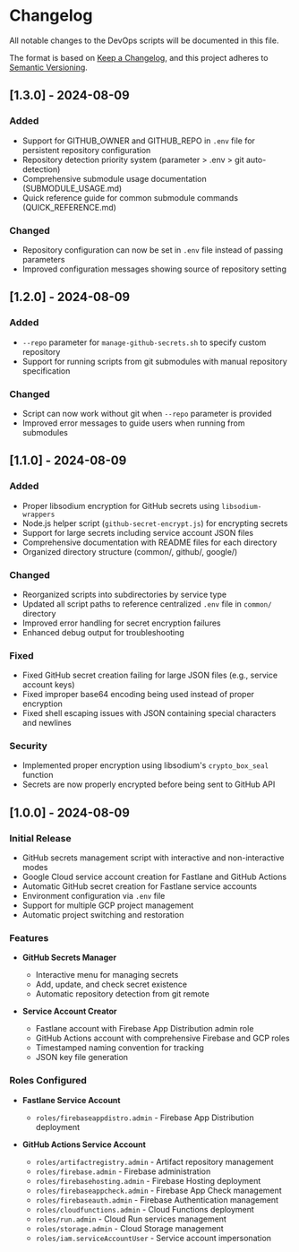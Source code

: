 # Changelog

All notable changes to the DevOps scripts will be documented in this file.

The format is based on [Keep a Changelog](https://keepachangelog.com/en/1.0.0/),
and this project adheres to [Semantic Versioning](https://semver.org/spec/v2.0.0.html).

## [1.3.0] - 2024-08-09

### Added

- Support for GITHUB_OWNER and GITHUB_REPO in `.env` file for persistent repository configuration
- Repository detection priority system (parameter > .env > git auto-detection)
- Comprehensive submodule usage documentation (SUBMODULE_USAGE.md)
- Quick reference guide for common submodule commands (QUICK_REFERENCE.md)

### Changed

- Repository configuration can now be set in `.env` file instead of passing parameters
- Improved configuration messages showing source of repository setting

## [1.2.0] - 2024-08-09

### Added

- `--repo` parameter for `manage-github-secrets.sh` to specify custom repository
- Support for running scripts from git submodules with manual repository specification

### Changed

- Script can now work without git when `--repo` parameter is provided
- Improved error messages to guide users when running from submodules

## [1.1.0] - 2024-08-09

### Added

- Proper libsodium encryption for GitHub secrets using `libsodium-wrappers`
- Node.js helper script (`github-secret-encrypt.js`) for encrypting secrets
- Support for large secrets including service account JSON files
- Comprehensive documentation with README files for each directory
- Organized directory structure (common/, github/, google/)

### Changed

- Reorganized scripts into subdirectories by service type
- Updated all script paths to reference centralized `.env` file in `common/` directory
- Improved error handling for secret encryption failures
- Enhanced debug output for troubleshooting

### Fixed

- Fixed GitHub secret creation failing for large JSON files (e.g., service account keys)
- Fixed improper base64 encoding being used instead of proper encryption
- Fixed shell escaping issues with JSON containing special characters and newlines

### Security

- Implemented proper encryption using libsodium's `crypto_box_seal` function
- Secrets are now properly encrypted before being sent to GitHub API

## [1.0.0] - 2024-08-09

### Initial Release

- GitHub secrets management script with interactive and non-interactive modes
- Google Cloud service account creation for Fastlane and GitHub Actions
- Automatic GitHub secret creation for Fastlane service accounts
- Environment configuration via `.env` file
- Support for multiple GCP project management
- Automatic project switching and restoration

### Features

- **GitHub Secrets Manager**
  - Interactive menu for managing secrets
  - Add, update, and check secret existence
  - Automatic repository detection from git remote

- **Service Account Creator**
  - Fastlane account with Firebase App Distribution admin role
  - GitHub Actions account with comprehensive Firebase and GCP roles
  - Timestamped naming convention for tracking
  - JSON key file generation

### Roles Configured

- **Fastlane Service Account**
  - `roles/firebaseappdistro.admin` - Firebase App Distribution deployment

- **GitHub Actions Service Account**
  - `roles/artifactregistry.admin` - Artifact repository management
  - `roles/firebase.admin` - Firebase administration
  - `roles/firebasehosting.admin` - Firebase Hosting deployment
  - `roles/firebaseappcheck.admin` - Firebase App Check management
  - `roles/firebaseauth.admin` - Firebase Authentication management
  - `roles/cloudfunctions.admin` - Cloud Functions deployment
  - `roles/run.admin` - Cloud Run services management
  - `roles/storage.admin` - Cloud Storage management
  - `roles/iam.serviceAccountUser` - Service account impersonation

